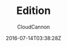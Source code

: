 ---
title: "Edition"
github: https://github.com/CloudCannon/edition-jekyll-template
demo: https://long-pig.cloudvent.net/
author: CloudCannon

ssg:
  - Jekyll
cms:
  - No Cms
date: 2016-07-14T03:38:28Z
github_branch: master
---